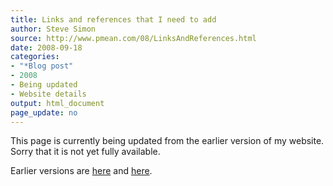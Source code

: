```yaml
---
title: Links and references that I need to add
author: Steve Simon
source: http://www.pmean.com/08/LinksAndReferences.html
date: 2008-09-18
categories:
- "*Blog post"
- 2008
- Being updated
- Website details
output: html_document
page_update: no
---
```


This page is currently being updated from the earlier version of my website. Sorry that it is not yet fully available.

<!---More--->


Earlier versions are [here][sim1] and [here][sim2].

[sim1]: http://www.pmean.com/08/LinksAndReferences.html
[sim2]: http://new.pmean.com/links-and-references/
